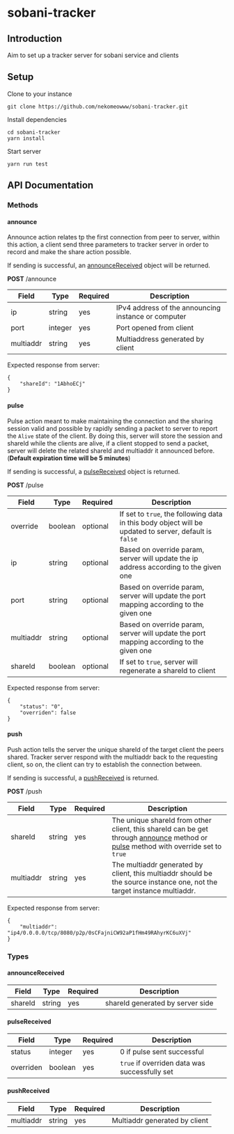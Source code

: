 # sobani-tracker

## Introduction

Aim to set up a tracker server for sobani service and clients

## Setup

Clone to your instance

```
git clone https://github.com/nekomeowww/sobani-tracker.git
```

Install dependencies

```
cd sobani-tracker
yarn install
```

Start server

```
yarn run test
```

## API Documentation

### Methods

#### announce

Announce action relates tp the first connection from peer to server, within this action, a client send three parameters to tracker server in order to record and make the share action possible.

If sending is successful, an [announceReceived](#announceReceived)  object will be returned.

**POST** /announce

| Field     | Type    | Required | Description                                         |
| --------- | ------- | -------- | --------------------------------------------------- |
| ip        | string  | yes      | IPv4 address of the announcing instance or computer |
| port      | integer | yes      | Port opened from client                             |
| multiaddr | string  | yes      | Multiaddress generated by client                    |

Expected response from server:

```
{
	"shareId": "1AbhoECj"
}
```

#### pulse

Pulse action meant to make maintaining the connection and the sharing session valid and possible by rapidly sending a packet to server to report the `Alive` state of the client. By doing this, server will store the session and shareId while the clients are alive, if a client stopped to send a packet, server will delete the related shareId and multiaddr it announced before. (**Default expiration time will be 5 minutes**)

If sending is successful, a [pulseReceived](#pulseReceived) object is returned.

**POST** /pulse

| Field     | Type    | Required | Description                                                  |
| --------- | ------- | -------- | ------------------------------------------------------------ |
| override  | boolean | optional | If set to `true`, the following data in this body object will be  updated to server, default is `false` |
| ip        | string  | optional | Based on override param, server will update the ip address according to the given one |
| port      | string  | optional | Based on override param, server will update the port mapping according to the given one |
| multiaddr | string  | optional | Based on override param, server will update the port mapping according to the given one |
| shareId   | boolean | optional | If set to `true`, server will regenerate a shareId to client |

Expected response from server:

```
{
	"status": "0",
	"overriden": false
}
```

#### push

Push action tells the server the unique shareId of the target client the peers shared. Tracker server respond with the multiaddr back to the requesting client, so on, the client can try to establish the connection between. 

If sending is successful, a [pushReceived](#pushReceived) is returned.

**POST** /push

| Field     | Type   | Required | Description                                                  |
| --------- | ------ | -------- | ------------------------------------------------------------ |
| shareId   | string | yes      | The unique shareId from other client, this shareId can  be get through [announce](#announce) method or [pulse](#pulse) method with override set to `true` |
| multiaddr | string | yes      | The multiaddr generated by client, this multiaddr should be the source instance one, not the target instance multiaddr. |

Expected response from server:

```
{
	"multiaddr": "ip4/0.0.0.0/tcp/8080/p2p/0sCFajniCW92aP1fHm49RAhyrKC6uXVj"
}
```

### Types

#### announceReceived

| Field   | Type   | Required | Description                      |
| ------- | ------ | -------- | -------------------------------- |
| shareId | string | yes      | shareId generated by server side |

#### pulseReceived

| Field     | Type    | Required | Description                                   |
| --------- | ------- | -------- | --------------------------------------------- |
| status    | integer | yes      | 0 if pulse sent successful                    |
| overriden | boolean | yes      | `true` if overriden data was successfully set |

#### pushReceived

| Field     | Type   | Required | Description                   |
| --------- | ------ | -------- | ----------------------------- |
| multiaddr | string | yes      | Multiaddr generated by client |
